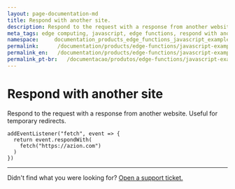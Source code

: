 ```yaml
---
layout: page-documentation-md
title: Respond with another site.
description: Respond to the request with a response from another website.
meta_tags: edge computing, javascript, edge functions, respond with another site
namespace:     documentation_products_edge_functions_javascript_examples_respond_another_site
permalink:      /documentation/products/edge-functions/javascript-examples/respond-site
permalink_en:   /documentation/products/edge-functions/javascript-examples/respond-site
permalink_pt-br:   /documentacao/produtos/edge-functions/javascript-examples/respond-site
---
```

# Respond with another site

Respond to the request with a response from another website. Useful for temporary redirects.

```
addEventListener("fetch", event => {
  return event.respondWith(
    fetch("https://azion.com")
  )
})
```



---

Didn't find what you were looking for? [Open a support ticket.](https://tickets.azion.com/)
